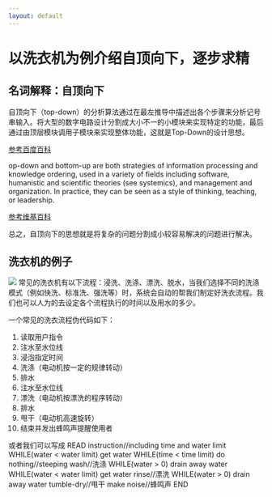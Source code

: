 ```yaml
---
layout: default
---
```


# 以洗衣机为例介绍自顶向下，逐步求精

## 名词解释：自顶向下

自顶向下（top-down）的分析算法通过在最左推导中描述出各个步骤来分析记号串输入。将大型的数字电路设计分割成大小不一的小模块来实现特定的功能，最后通过由顶层模块调用子模块来实现整体功能，这就是Top-Down的设计思想。

[参考百度百科](https://baike.baidu.com/item/%E8%87%AA%E9%A1%B6%E5%90%91%E4%B8%8B/9827072?fr=aladdin)

op-down and bottom-up are both strategies of information processing and knowledge ordering, used in a variety of fields including software, humanistic and scientific theories (see systemics), and management and organization. In practice, they can be seen as a style of thinking, teaching, or leadership. 

[参考维基百科](https://en.wikipedia.org/wiki/Top-down_and_bottom-up_design)

总之，自顶向下的思想就是将复杂的问题分割成小较容易解决的问题进行解决。

## 洗衣机的例子
![](https://raw.githubusercontent.com/YoungAragon/swi-homework/gh-pages/images/lab%E6%B4%97%E8%A1%A3%E6%9C%BA.jpg)
常见的洗衣机有以下流程：浸洗、洗涤、漂洗、脱水，当我们选择不同的洗涤模式（例如快洗、标准洗、强洗等）时，系统会自动的帮我们制定好洗衣流程。我们也可以人为的去设定各个流程执行的时间以及用水的多少。

一个常见的洗衣流程伪代码如下：
1. 读取用户指令
2. 注水至水位线
3. 浸泡指定时间
4. 洗涤（电动机按一定的规律转动）
5. 排水
6. 注水至水位线
7. 漂洗（电动机按漂洗的程序转动）
8. 排水
9. 甩干（电动机高速旋转）
10. 结束并发出蜂鸣声提醒使用者

或者我们可以写成
READ instruction//including time and water limit
WHILE(water < water limit)
    get water
WHILE(time < time limit)
    do nothing//steeping
wash//洗涤
WHILE(water > 0)
    drain away water
WHILE(water < water limit)
    get water
rinse//漂洗
WHILE(water > 0)
    drain away water
tumble-dry//甩干
make noise//蜂鸣声
END





